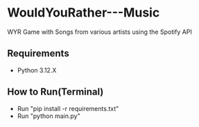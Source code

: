 # WouldYouRather---Music
WYR Game with Songs from various artists using the Spotify API

## Requirements
- Python 3.12.X

## How to Run(Terminal)
- Run "pip install -r requirements.txt"
- Run "python main.py"

  
